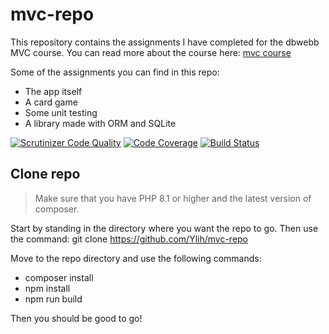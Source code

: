 # mvc-repo
This repository contains the assignments I have completed for the dbwebb MVC course. You can read more about the course here: [mvc course](https://dbwebb.se/kurser/mvc-v2)

Some of the assignments you can find in this repo:
- The app itself
- A card game
- Some unit testing
- A library made with ORM and SQLite

[![Scrutinizer Code Quality](https://scrutinizer-ci.com/g/Ylih/mvc-repo/badges/quality-score.png?b=main)](https://scrutinizer-ci.com/g/Ylih/mvc-repo/?branch=main)
[![Code Coverage](https://scrutinizer-ci.com/g/Ylih/mvc-repo/badges/coverage.png?b=main)](https://scrutinizer-ci.com/g/Ylih/mvc-repo/?branch=main)
[![Build Status](https://scrutinizer-ci.com/g/Ylih/mvc-repo/badges/build.png?b=main)](https://scrutinizer-ci.com/g/Ylih/mvc-repo/build-status/main)

## Clone repo

> Make sure that you have PHP 8.1 or higher and the latest version of composer.

Start by standing in the directory where you want the repo to go.
Then use the command: git clone https://github.com/Ylih/mvc-repo

Move to the repo directory and use the following commands:
- composer install
- npm install
- npm run build

Then you should be good to go!
